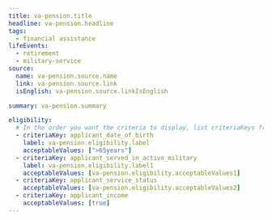 ```yaml
---
title: va-pension.title
headline: va-pension.headline
tags:
  - financial assistance
lifeEvents:
  - retirement
  - military-service
source:
  name: va-pension.source.name
  link: va-pension.source.link
  isEnglish: va-pension.source.linkIsEnglish

summary: va-pension.summary

eligibility:
  # In the order you want the criteria to display, list criteriaKeys from the csv here, each followed by a comma-separated list of which values indicate eligibility for that criteria. Wrap individual values in quotes if they have inner commas.
  - criteriaKey: applicant_date_of_birth
    label: va-pension.eligibility.label
    acceptableValues: [">65years"]
  - criteriaKey: applicant_served_in_active_military
    label: va-pension.eligibility.label1
    acceptableValues: [va-pension.eligibility.acceptableValues1]
  - criteriaKey: applicant_service_status
    acceptableValues: [va-pension.eligibility.acceptableValues2]
  - criteriaKey: applicant_income
    acceptableValues: [true]
---
```

